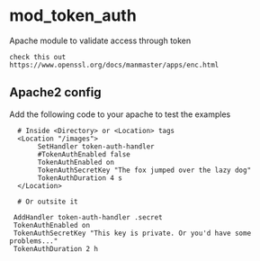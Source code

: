 # mod_token_auth

Apache module to validate access through token

```
check this out
https://www.openssl.org/docs/manmaster/apps/enc.html
```

## Apache2 config

Add the following code to your apache to test the examples

```
  # Inside <Directory> or <Location> tags
  <Location "/images">
       SetHandler token-auth-handler
       #TokenAuthEnabled false
       TokenAuthEnabled on
       TokenAuthSecretKey "The fox jumped over the lazy dog"
       TokenAuthDuration 4 s
  </Location>

  # Or outsite it
  
 AddHandler token-auth-handler .secret
 TokenAuthEnabled on
 TokenAuthSecretKey "This key is private. Or you'd have some problems..."
 TokenAuthDuration 2 h

```

